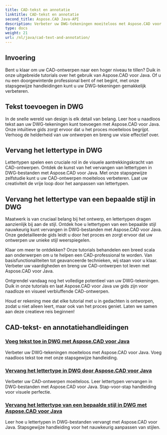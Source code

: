 ```yaml
---
title: CAD-tekst en annotatie
linktitle: CAD-tekst en annotatie
second_title: Aspose.CAD Java-API
description: Verbeter uw DWG-tekeningen moeiteloos met Aspose.CAD voor Java. Beheers het toevoegen en vervangen van lettertypen in DWG-bestanden. Stapsgewijze handleidingen voor visuele perfectie.
type: docs
weight: 21
url: /nl/java/cad-text-and-annotation/
---
```


## Invoering 

Bent u klaar om uw CAD-ontwerpen naar een hoger niveau te tillen? Duik in onze uitgebreide tutorials over het gebruik van Aspose.CAD voor Java. Of u nu een doorgewinterde professional bent of net begint, met onze stapsgewijze handleidingen kunt u uw DWG-tekeningen gemakkelijk verbeteren.

## Tekst toevoegen in DWG

In de snelle wereld van design is elk detail van belang. Leer hoe u naadloos tekst aan uw DWG-tekeningen kunt toevoegen met Aspose.CAD voor Java. Onze intuïtieve gids zorgt ervoor dat u het proces moeiteloos begrijpt. Verhoog de helderheid van uw ontwerpen en breng uw visie effectief over.

## Vervang het lettertype in DWG

Lettertypen spelen een cruciale rol in de visuele aantrekkingskracht van CAD-ontwerpen. Ontdek de kunst van het vervangen van lettertypen in DWG-bestanden met Aspose.CAD voor Java. Met onze stapsgewijze zelfstudie kunt u uw CAD-ontwerpen moeiteloos verbeteren. Laat uw creativiteit de vrije loop door het aanpassen van lettertypen.

## Vervang het lettertype van een bepaalde stijl in DWG

Maatwerk is van cruciaal belang bij het ontwerp, en lettertypen dragen aanzienlijk bij aan de stijl. Ontdek hoe u lettertypen van een bepaalde stijl nauwkeurig kunt vervangen in DWG-bestanden met Aspose.CAD voor Java. Onze gedetailleerde gids leidt u door het proces en zorgt ervoor dat uw ontwerpen uw unieke stijl weerspiegelen.

Klaar om meer te ontdekken? Onze tutorials behandelen een breed scala aan onderwerpen om u te helpen een CAD-professional te worden. Van basisfunctionaliteiten tot geavanceerde technieken, wij staan voor u klaar. Verbeter uw vaardigheden en breng uw CAD-ontwerpen tot leven met Aspose.CAD voor Java.

Ontgrendel vandaag nog het volledige potentieel van uw DWG-tekeningen. Duik in onze tutorials en laat Aspose.CAD voor Java uw gids zijn voor naadloze en visueel verbluffende CAD-ontwerpen.

Houd er rekening mee dat elke tutorial met u in gedachten is ontworpen, zodat u niet alleen leert, maar ook van het proces geniet. Laten we samen aan deze creatieve reis beginnen!
## CAD-tekst- en annotatiehandleidingen
### [Voeg tekst toe in DWG met Aspose.CAD voor Java](./add-text-in-dwg/)
Verbeter uw DWG-tekeningen moeiteloos met Aspose.CAD voor Java. Voeg naadloos tekst toe met onze stapsgewijze handleiding.
### [Vervang het lettertype in DWG door Aspose.CAD voor Java](./substitute-font-in-dwg/)
Verbeter uw CAD-ontwerpen moeiteloos. Leer lettertypen vervangen in DWG-bestanden met Aspose.CAD voor Java. Stap-voor-stap handleiding voor visuele perfectie.
### [Vervang het lettertype van een bepaalde stijl in DWG met Aspose.CAD voor Java](./substitute-font-of-particular-style-in-dwg/)
Leer hoe u lettertypen in DWG-bestanden vervangt met Aspose.CAD voor Java. Stapsgewijze handleiding voor het nauwkeurig aanpassen van stijlen.